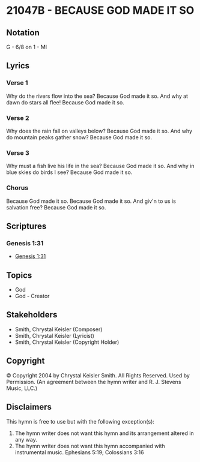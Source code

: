 # 21047B - BECAUSE GOD MADE IT SO

## Notation

G - 6/8 on 1 - MI

## Lyrics

### Verse 1

Why do the rivers flow into the sea? Because God made it so. And why at dawn do stars all flee! Because God made it so.

### Verse 2

Why does the rain fall on valleys below? Because God made it so. And why do mountain peaks gather snow? Because God made it so.

### Verse 3

Why must a fish live his life in the sea? Because God made it so. And why in blue skies do birds I see? Because God made it so.

### Chorus

Because God made it so. Because God made it so. And giv'n to us is salvation free?  Because God made it so.


## Scriptures

### Genesis 1:31

- [Genesis 1:31](https://www.biblegateway.com/passage/?search=Genesis%201%3A31)


## Topics

- God
- God - Creator

## Stakeholders

- Smith, Chrystal Keisler (Composer)
- Smith, Chrystal Keisler (Lyricist)
- Smith, Chrystal Keisler (Copyright Holder)

## Copyright

© Copyright 2004 by Chrystal Keisler Smith. All Rights Reserved. Used by Permission.
(An agreement between the hymn writer and R. J. Stevens Music, LLC.)

## Disclaimers

This hymn is free to use but with the following exception(s):
1. The hymn writer does not want this hymn and its arrangement altered in any way.
2. The hymn writer does not want this hymn accompanied with instrumental music.
Ephesians 5:19; Colossians 3:16

